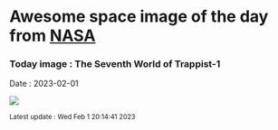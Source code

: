 
# Awesome space image of the day from [NASA](https://api.nasa.gov/)

### Today image : The Seventh World of Trappist-1
Date : 2023-02-01

![](https://apod.nasa.gov/apod/image/2302/Trappist1h_Carroll_960.jpg)

<small>Latest update : Wed Feb  1 20:14:41 2023</small>
        